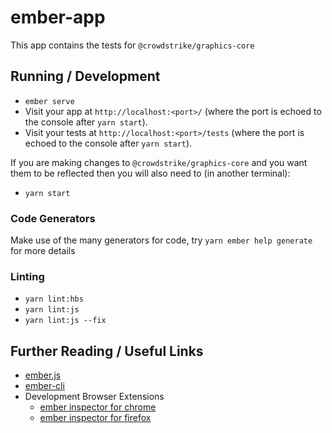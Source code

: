 # ember-app

This app contains the tests for `@crowdstrike/graphics-core`

## Running / Development

- `ember serve`
- Visit your app at `http://localhost:<port>/` (where the port is echoed to the console after `yarn start`).
- Visit your tests at `http://localhost:<port>/tests` (where the port is echoed to the console after `yarn start`).

If you are making changes to `@crowdstrike/graphics-core` and you want them to be reflected then you will also
need to (in another terminal):

- `yarn start`

### Code Generators

Make use of the many generators for code, try `yarn ember help generate` for more details

### Linting

- `yarn lint:hbs`
- `yarn lint:js`
- `yarn lint:js --fix`

## Further Reading / Useful Links

- [ember.js](https://emberjs.com/)
- [ember-cli](https://ember-cli.com/)
- Development Browser Extensions
  - [ember inspector for chrome](https://chrome.google.com/webstore/detail/ember-inspector/bmdblncegkenkacieihfhpjfppoconhi)
  - [ember inspector for firefox](https://addons.mozilla.org/en-US/firefox/addon/ember-inspector/)
